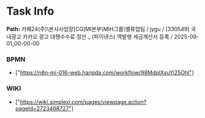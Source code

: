 # Task Info

**Path:** 카페24(주)\본사사업장\[CG]MI본부\MIH그룹\밸류업팀 / jygu / [330549] 국내광고 카카오 광고 대행수수료 정산 _ (파이낸스) 역발행 세금계산서 등록 / 2025-09-01_00-00-00

### BPMN
- ["https://n8n-mi-016-web.hanpda.com/workflow/98MdplXsuYi25Ohl"]

### WIKI
- ["https://wiki.simplexi.com/pages/viewpage.action?pageId=2723468727"]


